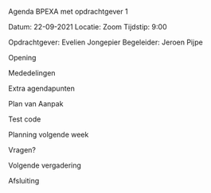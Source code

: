 Agenda BPEXA met opdrachtgever 1

Datum: 22-09-2021 Locatie: Zoom Tijdstip: 9:00

Opdrachtgever: Evelien Jongepier Begeleider: Jeroen Pijpe

Opening

Mededelingen

Extra agendapunten

Plan van Aanpak

Test code

Planning volgende week

Vragen?

Volgende vergadering

Afsluiting
